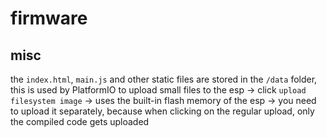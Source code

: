 # firmware

## misc

the `index.html`, `main.js` and other static files are stored in the `/data` folder, this is used by PlatformIO to upload small files to the esp
-> click `upload filesystem image` 
-> uses the built-in flash memory of the esp
-> you need to upload it separately, because when clicking on the regular upload, only the compiled code gets uploaded

